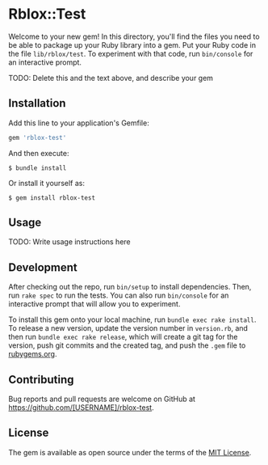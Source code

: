 # Rblox::Test

Welcome to your new gem! In this directory, you'll find the files you need to be able to package up your Ruby library into a gem. Put your Ruby code in the file `lib/rblox/test`. To experiment with that code, run `bin/console` for an interactive prompt.

TODO: Delete this and the text above, and describe your gem

## Installation

Add this line to your application's Gemfile:

```ruby
gem 'rblox-test'
```

And then execute:

    $ bundle install

Or install it yourself as:

    $ gem install rblox-test

## Usage

TODO: Write usage instructions here

## Development

After checking out the repo, run `bin/setup` to install dependencies. Then, run `rake spec` to run the tests. You can also run `bin/console` for an interactive prompt that will allow you to experiment.

To install this gem onto your local machine, run `bundle exec rake install`. To release a new version, update the version number in `version.rb`, and then run `bundle exec rake release`, which will create a git tag for the version, push git commits and the created tag, and push the `.gem` file to [rubygems.org](https://rubygems.org).

## Contributing

Bug reports and pull requests are welcome on GitHub at https://github.com/[USERNAME]/rblox-test.

## License

The gem is available as open source under the terms of the [MIT License](https://opensource.org/licenses/MIT).
